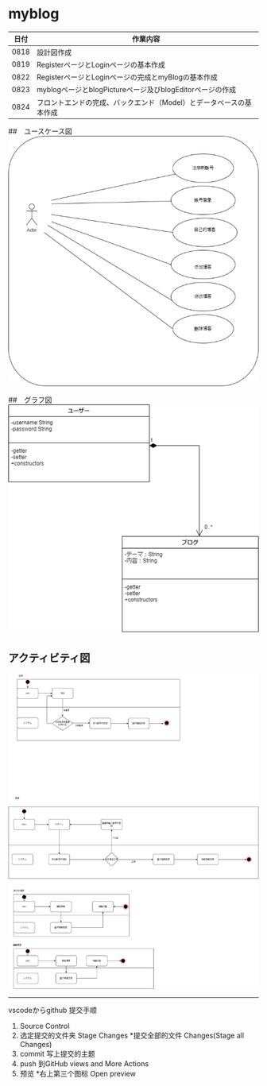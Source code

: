 # myblog
|日付|作業内容|
|--|--|
|0818|設計図作成|
|0819|RegisterページとLoginページの基本作成|
|0822|RegisterページとLoginページの完成とmyBlogの基本作成|
|0823|myblogページとblogPictureページ及びblogEditorページの作成|
|0824|フロントエンドの完成、バックエンド（Model）とデータベースの基本作成|


##　ユースケース図
![ユースケース](drawio/usecase.png)

##　グラフ図
![グラフ](drawio/graph.png)


## アクティビティ図
![アクティビティ](drawio/activities.png)





***
vscodeからgithub 提交手顺
1. Source Control 
2. 选定提交的文件夹 Stage Changes  *提交全部的文件 Changes(Stage all Changes)
3. commit 写上提交的主题
4. push 到GitHub  views and More Actions
5. 预览 *右上第三个图标 Open preview













